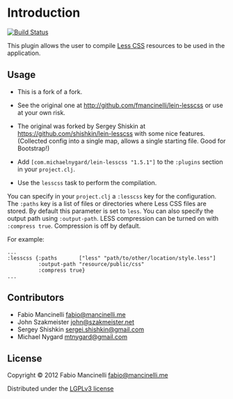 # Introduction

[![Build Status](https://travis-ci.org/mtnygard/lein-lesscss.png)](https://travis-ci.org/mtnygard/lein-lesscss)

This plugin allows the user to compile [Less CSS](http://lesscss.org/) resources
to be used in the application.

## Usage

* This is a fork of a fork.
* See the original one at http://github.com/fmancinelli/lein-lesscss
  or use at your own risk.
* The original was forked by Sergey Shiskin at
  https://github.com/shishkin/lein-lesscss with some nice
  features. (Collected config into a single map, allows a single
  starting file. Good for Bootstrap!)

* Add `[com.michaelnygard/lein-lesscss "1.5.1"]` to the  `:plugins` section in your `project.clj`.

* Use the `lesscss` task to perform the compilation.

You can specify in your `project.clj` a `:lesscss` key for the
configuration. The `:paths` key is a list of files or directories
where Less CSS files are stored. By default this parameter is set to
`less`. You can also specify the output path using
`:output-path`. LESS compression can be turned on with `:compress
true`. Compression is off by default.

For example:

    ...
    :lesscss {:paths       ["less" "path/to/other/location/style.less"]
              :output-path "resource/public/css"
              :compress true}
    ...

## Contributors

* Fabio Mancinelli <fabio@mancinelli.me>
* John Szakmeister <john@szakmeister.net>
* Sergey Shishkin <sergei.shishkin@gmail.com>
* Michael Nygard <mtnygard@gmail.com>

## License

Copyright © 2012 Fabio Mancinelli <fabio@mancinelli.me>

Distributed under the [LGPLv3 license](http://www.gnu.org/licenses/lgpl-3.0.en.html)
